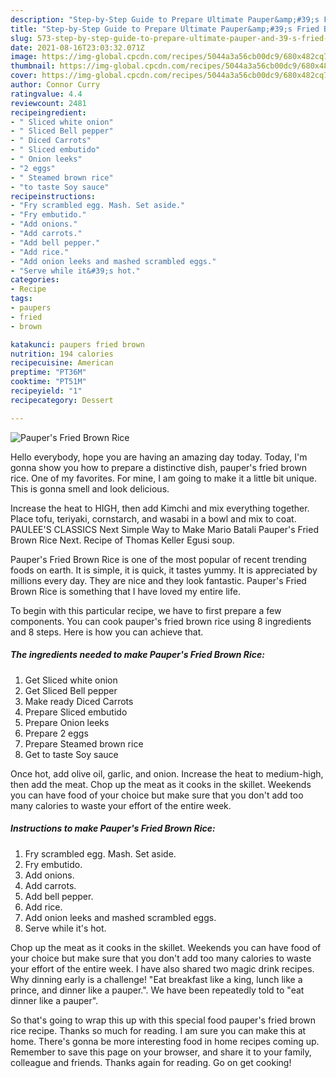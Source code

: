 ```yaml
---
description: "Step-by-Step Guide to Prepare Ultimate Pauper&amp;#39;s Fried Brown Rice"
title: "Step-by-Step Guide to Prepare Ultimate Pauper&amp;#39;s Fried Brown Rice"
slug: 573-step-by-step-guide-to-prepare-ultimate-pauper-and-39-s-fried-brown-rice
date: 2021-08-16T23:03:32.071Z
image: https://img-global.cpcdn.com/recipes/5044a3a56cb00dc9/680x482cq70/paupers-fried-brown-rice-recipe-main-photo.jpg
thumbnail: https://img-global.cpcdn.com/recipes/5044a3a56cb00dc9/680x482cq70/paupers-fried-brown-rice-recipe-main-photo.jpg
cover: https://img-global.cpcdn.com/recipes/5044a3a56cb00dc9/680x482cq70/paupers-fried-brown-rice-recipe-main-photo.jpg
author: Connor Curry
ratingvalue: 4.4
reviewcount: 2481
recipeingredient:
- " Sliced white onion"
- " Sliced Bell pepper"
- " Diced Carrots"
- " Sliced embutido"
- " Onion leeks"
- "2 eggs"
- " Steamed brown rice"
- "to taste Soy sauce"
recipeinstructions:
- "Fry scrambled egg. Mash. Set aside."
- "Fry embutido."
- "Add onions."
- "Add carrots."
- "Add bell pepper."
- "Add rice."
- "Add onion leeks and mashed scrambled eggs."
- "Serve while it&#39;s hot."
categories:
- Recipe
tags:
- paupers
- fried
- brown

katakunci: paupers fried brown 
nutrition: 194 calories
recipecuisine: American
preptime: "PT36M"
cooktime: "PT51M"
recipeyield: "1"
recipecategory: Dessert

---
```



![Pauper&#39;s Fried Brown Rice](https://img-global.cpcdn.com/recipes/5044a3a56cb00dc9/680x482cq70/paupers-fried-brown-rice-recipe-main-photo.jpg)

Hello everybody, hope you are having an amazing day today. Today, I'm gonna show you how to prepare a distinctive dish, pauper&#39;s fried brown rice. One of my favorites. For mine, I am going to make it a little bit unique. This is gonna smell and look delicious.

Increase the heat to HIGH, then add Kimchi and mix everything together. Place tofu, teriyaki, cornstarch, and wasabi in a bowl and mix to coat. PAULEE&#39;S CLASSICS Next Simple Way to Make Mario Batali Pauper&#39;s Fried Brown Rice Next. Recipe of Thomas Keller Egusi soup.

Pauper&#39;s Fried Brown Rice is one of the most popular of recent trending foods on earth. It is simple, it is quick, it tastes yummy. It is appreciated by millions every day. They are nice and they look fantastic. Pauper&#39;s Fried Brown Rice is something that I have loved my entire life.


To begin with this particular recipe, we have to first prepare a few components. You can cook pauper&#39;s fried brown rice using 8 ingredients and 8 steps. Here is how you can achieve that.

<!--inarticleads1-->

##### The ingredients needed to make Pauper&#39;s Fried Brown Rice:

1. Get  Sliced white onion
1. Get  Sliced Bell pepper
1. Make ready  Diced Carrots
1. Prepare  Sliced embutido
1. Prepare  Onion leeks
1. Prepare 2 eggs
1. Prepare  Steamed brown rice
1. Get to taste Soy sauce


Once hot, add olive oil, garlic, and onion. Increase the heat to medium-high, then add the meat. Chop up the meat as it cooks in the skillet. Weekends you can have food of your choice but make sure that you don&#39;t add too many calories to waste your effort of the entire week. 

<!--inarticleads2-->

##### Instructions to make Pauper&#39;s Fried Brown Rice:

1. Fry scrambled egg. Mash. Set aside.
1. Fry embutido.
1. Add onions.
1. Add carrots.
1. Add bell pepper.
1. Add rice.
1. Add onion leeks and mashed scrambled eggs.
1. Serve while it&#39;s hot.


Chop up the meat as it cooks in the skillet. Weekends you can have food of your choice but make sure that you don&#39;t add too many calories to waste your effort of the entire week. I have also shared two magic drink recipes. Why dinning early is a challenge! &#34;Eat breakfast like a king, lunch like a prince, and dinner like a pauper.&#34;. We have been repeatedly told to &#34;eat dinner like a pauper&#34;. 

So that's going to wrap this up with this special food pauper&#39;s fried brown rice recipe. Thanks so much for reading. I am sure you can make this at home. There's gonna be more interesting food in home recipes coming up. Remember to save this page on your browser, and share it to your family, colleague and friends. Thanks again for reading. Go on get cooking!
